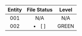 | Entity        | File Status   | Level  |
|:-------------:|:-------------:|:------:|
| 001           | N/A           | N/A    |
| 002           | <li> [ ] </li> | GREEN  |
